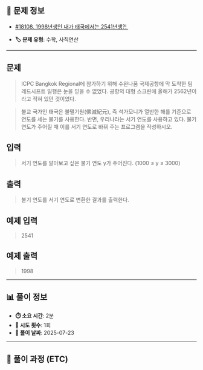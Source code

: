## 📍 문제 정보

- [#18108. 1998년생인 내가 태국에서는 2541년생?! ](https://www.acmicpc.net/problem/18108)
  <img src="https://static.solved.ac/tier_small/1.svg" width="16" height="16">

- **🏷️ 문제 유형**: 수학, 사칙연산

---

## 문제

> ICPC Bangkok Regional에 참가하기 위해 수완나품 국제공항에 막 도착한 팀 레드시프트 일행은 눈을 믿을 수 없었다. 공항의 대형 스크린에 올해가 2562년이라고 적혀 있던 것이었다.

> 불교 국가인 태국은 불멸기원(佛滅紀元), 즉 석가모니가 열반한 해를 기준으로 연도를 세는 불기를 사용한다. 반면, 우리나라는 서기 연도를 사용하고 있다. 불기 연도가 주어질 때 이를 서기 연도로 바꿔 주는 프로그램을 작성하시오.

## 입력

> 서기 연도를 알아보고 싶은 불기 연도 y가 주어진다. (1000 ≤ y ≤ 3000)

## 출력

> 불기 연도를 서기 연도로 변환한 결과를 출력한다.

## 예제 입력

> 2541

## 예제 출력

> 1998

---

## 📊 풀이 정보

- **⏱️ 소요 시간**: 2분
- **🔄 시도 횟수**: 1회
- **📅 풀이 날짜**: 2025-07-23

---

## 💭 풀이 과정 (ETC)

> 